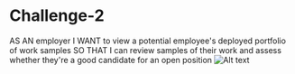 # Challenge-2
AS AN employer
I WANT to view a potential employee's deployed portfolio of work samples
SO THAT I can review samples of their work and assess whether they're a good candidate for an open position
![Alt text](https://jake3399.github.io/Challenge-2/ "Jake's Page")
